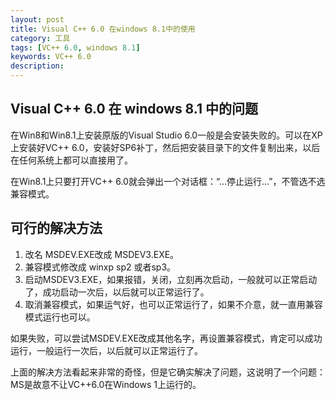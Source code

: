```yaml
---
layout: post
title: Visual C++ 6.0 在windows 8.1中的使用
category: 工具
tags: [VC++ 6.0, windows 8.1]
keywords: VC++ 6.0
description: 
---
```


## Visual C++ 6.0 在 windows 8.1 中的问题

在Win8和Win8.1上安装原版的Visual Studio 6.0一般是会安装失败的。可以在XP上安装好VC++ 6.0，安装好SP6补丁，然后把安装目录下的文件复制出来，以后在任何系统上都可以直接用了。

在Win8.1上只要打开VC++ 6.0就会弹出一个对话框：“...停止运行...”，不管选不选兼容模式。

## 可行的解决方法

1. 改名 MSDEV.EXE改成 MSDEV3.EXE。
1. 兼容模式修改成 winxp sp2 或者sp3。
1. 启动MSDEV3.EXE，如果报错，关闭，立刻再次启动，一般就可以正常启动了，成功启动一次后，以后就可以正常运行了。
1. 取消兼容模式，如果运气好，也可以正常运行了，如果不介意，就一直用兼容模式运行也可以。

如果失败，可以尝试MSDEV.EXE改成其他名字，再设置兼容模式，肯定可以成功运行，一般运行一次后，以后就可以正常运行了。

上面的解决方法看起来非常的奇怪，但是它确实解决了问题，这说明了一个问题：MS是故意不让VC++6.0在Windows 1上运行的。

